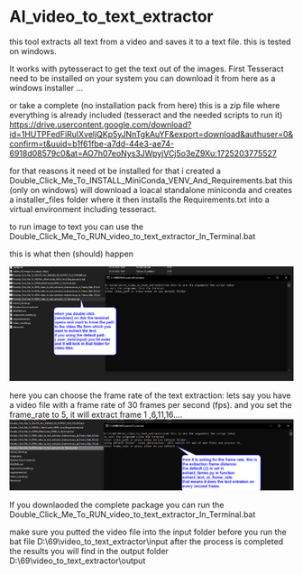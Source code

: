 # AI_video_to_text_extractor
this tool extracts all text from a video and saves it to a text file.
this is tested on windows.

It works with pytesseract to get the text out of the images.
First Tesseract need to be installed on your system
you can download it from here as a windows installer
...

or take a complete (no installation pack from here) this is a zip file where everything is already included (tesseract and the needed scripts to run it)
https://drive.usercontent.google.com/download?id=1HUTPFedFiRulXveljQKp5yJNnTgkAuYF&export=download&authuser=0&confirm=t&uuid=b1f61fbe-a7dd-44e3-ae74-6918d08579c0&at=AO7h07eoNys3JWpyjVCj5o3eZ9Xu:1725203775527



for that reasons it need ot be installed
for that i created a Double_Click_Me_To_INSTALL_MiniConda_VENV_And_Requirements.bat
this (only on windows) will download a loacal standalone miniconda and creates a 
installer_files folder where it then installs the Requirements.txt into a virtual environment
including tesseract.

to run image to text  you can use the 
Double_Click_Me_To_RUN_video_to_text_extractor_In_Terminal.bat

this is what then (should) happen

![alt text](image.png)

here you can choose the frame rate of the text extraction:
lets say you have a video file with a frame rate of 30 frames per second (fps).
and you set the frame_rate to 5,
it will extract frame 1 ,6,11,16....
![alt text](image-1.png)



If you downlaoded the complete package you can run the 
Double_Click_Me_To_RUN_video_to_text_extractor_In_Terminal.bat

make sure you putted the video file into the input folder before you run the bat file
D:\69\video_to_text_extractor\input
after the process is completed the results you will find in the output folder
D:\69\video_to_text_extractor\output

